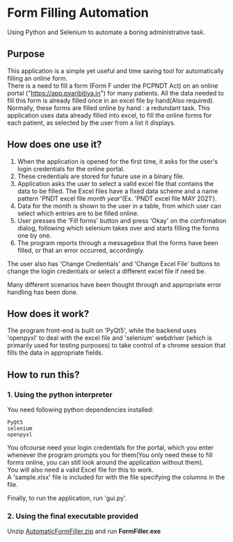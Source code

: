 # Form Filling Automation

Using Python and Selenium to automate a boring administrative task.

## Purpose

This application is a simple yet useful and time saving tool for automatically filling an online form.\
There is a need to fill a form (Form F under the PCPNDT Act) on an online portal ("https://app.pyaribitiya.in") for many patients. All the data needed to fill this form is already filled once in an excel file by hand(Also required).\
Normally, these forms are filled online by hand : a redundant task.
This application uses data already filled into excel, to fill the online forms for each patient, as selected by the user from a list it displays.

## How does one use it?

1. When the application is opened for the first time, it asks for the user's login credentials for the online portal.
2. These credentials are stored for future use in a binary file.
3. Application asks the user to select a valid excel file that contains the data to be filled.
   The Excel files have a fixed data scheme and a name pattern 'PNDT excel file _month_ _year_'(Ex. 'PNDT excel file MAY 2021').
4. Data for the month is shown to the user in a table, from which user can select which entries are to be filled online.
5. User presses the 'Fill forms' button and press 'Okay' on the confirmation dialog, following which selenium takes over and 
starts filling the forms one by one. 
6. The program reports through a messagebox that the forms have been filled, or that an error occurred, accordingly.

The user also has 'Change Credentials' and 'Change Excel File' buttons to change the login credentials or select a different excel file if need be.

Many different scenarios have been thought through and appropriate error handling has been done.

## How does it work?

The program front-end is built on 'PyQt5', while the backend uses 'openpyxl' to deal with the excel file and 'selenium' webdriver (which is primarily used for testing purposes) to take control of a chrome session that fills the data in appropriate fields. 

## How to run this?

### 1. Using the python interpreter
You need following python dependencies installed:

```
PyQt5
selenium
openpyxl
```

You ofcourse need your login credentials for the portal, which you enter whenever the program prompts you for them(You only need these to fill forms online, you can still look around the application without them).\
You will also need a valid Excel file for this to work.\
A 'sample.xlsx' file is included for with the file specifying the columns in the file.

Finally, to run the application, run 'gui.py'.

### 2. Using the final executable provided

Unzip [AutomaticFormFiller.zip](packaged_applications/AutomaticFormFiller.zip) and run <b>FormFiller.exe</b>

